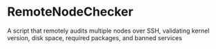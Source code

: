 # RemoteNodeChecker
A script that remotely audits multiple nodes over SSH, validating kernel version, disk space, required packages, and banned services 
